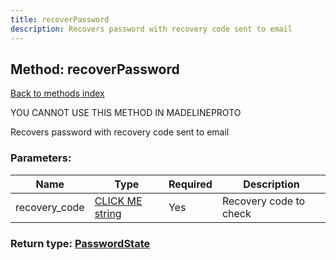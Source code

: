 ```yaml
---
title: recoverPassword
description: Recovers password with recovery code sent to email
---
```

## Method: recoverPassword  
[Back to methods index](index.md)


YOU CANNOT USE THIS METHOD IN MADELINEPROTO


Recovers password with recovery code sent to email

### Parameters:

| Name     |    Type       | Required | Description |
|----------|---------------|----------|-------------|
|recovery\_code|[CLICK ME string](../types/string.md) | Yes|Recovery code to check|


### Return type: [PasswordState](../types/PasswordState.md)

